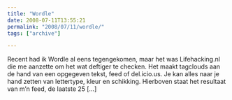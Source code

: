 ```yaml
---
title: "Wordle"
date: 2008-07-11T13:55:21
permalink: "2008/07/11/wordle/"
tags: ["archive"]

---
```

Recent had ik Wordle al eens tegengekomen, maar het was Lifehacking.nl die me aanzette om het wat deftiger te checken. Het maakt tagclouds aan de hand van een opgegeven tekst, feed of del.icio.us. Je kan alles naar je hand zetten van lettertype, kleur en schikking. Hierboven staat het resultaat van m’n feed, de laatste 25 \[…\]
